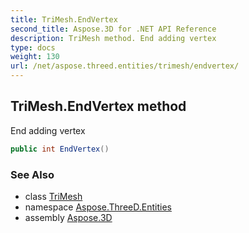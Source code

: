 ```yaml
---
title: TriMesh.EndVertex
second_title: Aspose.3D for .NET API Reference
description: TriMesh method. End adding vertex
type: docs
weight: 130
url: /net/aspose.threed.entities/trimesh/endvertex/
---
```

## TriMesh.EndVertex method

End adding vertex

```csharp
public int EndVertex()
```

### See Also

* class [TriMesh](../)
* namespace [Aspose.ThreeD.Entities](../../trimesh/)
* assembly [Aspose.3D](../../../)


